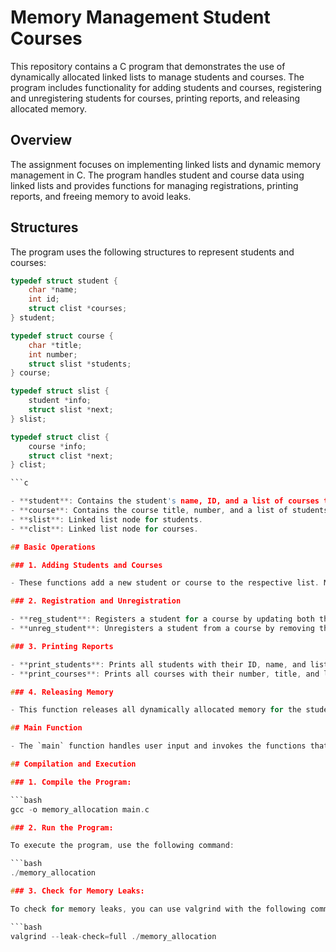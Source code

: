# Memory Management Student Courses

This repository contains a C program that demonstrates the use of dynamically allocated linked lists to manage students and courses. The program includes functionality for adding students and courses, registering and unregistering students for courses, printing reports, and releasing allocated memory.

## Overview

The assignment focuses on implementing linked lists and dynamic memory management in C. The program handles student and course data using linked lists and provides functions for managing registrations, printing reports, and freeing memory to avoid leaks.

## Structures

The program uses the following structures to represent students and courses:

```c
typedef struct student {
    char *name;
    int id;
    struct clist *courses;
} student;

typedef struct course {
    char *title;
    int number;
    struct slist *students;
} course;

typedef struct slist {
    student *info;
    struct slist *next;
} slist;

typedef struct clist {
    course *info;
    struct clist *next;
} clist;

```c

- **student**: Contains the student's name, ID, and a list of courses the student is registered for.
- **course**: Contains the course title, number, and a list of students registered for the course.
- **slist**: Linked list node for students.
- **clist**: Linked list node for courses.

## Basic Operations

### 1. Adding Students and Courses

- These functions add a new student or course to the respective list. Memory is allocated dynamically for the new student or course, and strings are copied to avoid memory management issues.

### 2. Registration and Unregistration

- **reg_student**: Registers a student for a course by updating both the student's and course's linked lists.
- **unreg_student**: Unregisters a student from a course by removing the student from the course's student list.

### 3. Printing Reports

- **print_students**: Prints all students with their ID, name, and list of courses, ordered by student ID and course number.
- **print_courses**: Prints all courses with their number, title, and list of students, ordered by course number and student ID.

### 4. Releasing Memory

- This function releases all dynamically allocated memory for the student and course lists. It ensures that there are no memory leaks by freeing both the linked list nodes and the dynamically allocated strings.

## Main Function

- The `main` function handles user input and invokes the functions that were implemented for adding students, courses, registration, unregistration, printing reports, and freeing memory.

## Compilation and Execution

### 1. Compile the Program:

```bash
gcc -o memory_allocation main.c

### 2. Run the Program:

To execute the program, use the following command:

```bash
./memory_allocation

### 3. Check for Memory Leaks:

To check for memory leaks, you can use valgrind with the following command:

```bash
valgrind --leak-check=full ./memory_allocation
